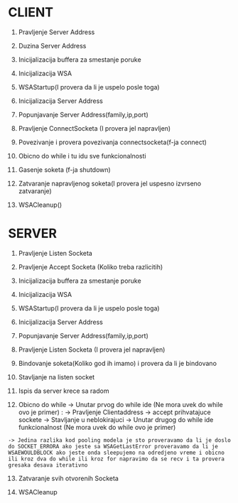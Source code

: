 # CLIENT

 1. Pravljenje Server Address 

 2. Duzina Server Address

 3. Inicijalizacija buffera za smestanje poruke
    
 4. Inicijalizacija WSA
    
 5. WSAStartup(I provera da li je uspelo posle toga)

 6. Inicijalizacija Server Address
    
 7. Popunjavanje Server Address(family,ip,port)

 8. Pravljenje ConnectSocketa (I provera jel napravljen)
    
 9. Povezivanje i provera povezivanja connectsocketa(f-ja connect)

 10. Obicno do while i tu idu sve funkcionalnosti

 11. Gasenje soketa (f-ja shutdown)

 12. Zatvaranje napravljenog soketa(I provera jel uspesno izvrseno zatvaranje)

 13. WSACleanup()


# SERVER

 1. Pravljenje Listen Socketa 

 2. Pravljenje Accept Socketa (Koliko treba razlicitih)

 3. Inicijalizacija buffera za smestanje poruke
    
 4. Inicijalizacija WSA
    
 5. WSAStartup(I provera da li je uspelo posle toga)

 6. Inicijalizacija Server Address
    
 7. Popunjavanje Server Address(family,ip,port)

 8. Pravljenje Listen Socketa (I provera jel napravljen)

 9. Bindovanje soketa(Koliko god ih imamo) i provera da li je bindovano

 10. Stavljanje na listen socket 

 11. Ispis da server krece sa radom

 12. Obicno do while 
    -> Unutar prvog do while ide (Ne mora uvek do while ovo je primer) :
            -> Pravljenje Clientaddress 
            -> accept prihvatajuce sockete
            -> Stavljanje u neblokirajuci
     -> Unutar drugog do while ide funkcionalnost (Ne mora uvek do while ovo je primer)   

    -> Jedina razlika kod pooling modela je sto proveravamo da li je doslo do SOCKET_ERRORA ako jeste sa WSAGetLastError proveravamo da li je WSAEWOULDBLOCK ako jeste onda sleepujemo na odredjeno vreme i obicno ili kroz dva do while ili kroz for napravimo da se recv i ta provera gresaka desava iterativno

 13. Zatvaranje svih otvorenih Socketa

 14. WSACleanup
